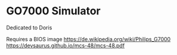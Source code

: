 # GO7000 Simulator
Dedicated to Doris

Requires a BIOS image
https://de.wikipedia.org/wiki/Philips_G7000
https://devsaurus.github.io/mcs-48/mcs-48.pdf
